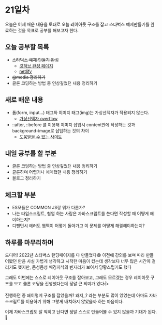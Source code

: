 # 21일차

오늘은 어제 배운 내용을 토대로 오늘 레이아웃 구조를 잡고 스타벅스 예제만들기를 완료하는 것을 목표로 공부를 해보고자 한다.

## 오늘 공부할 목록

- ~~스타벅스 예제 만들기 완성~~
  - [깃허브 완성 페이지](https://github.com/0seo8/starbuck_korea_2022)
  - [netlify](https://62597a4e38d5275a5a9a34c4--melodic-cucurucho-be2bd6.netlify.app/)
- ~~@media 정리하기~~
- 클론 코딩하는 방법 중 인상깊었던 내용 정리하기

## 새로 배운 내용
- 폼(form, input...) 태그와 이미지 태그(img)는 가상선택자가 적용되지 않는다.
  - [가상선택자 overflow](https://stackoverflow.com/questions/2587669/can-i-use-a-before-or-after-pseudo-element-on-an-input-field)
- ::after, ::before 를 이용해 이미지 삽입시 content안에 작성하는 것과 background-image로 삽입하는 것의 차이
  - [도움받을 수 있는 사이트](https://dasima.xyz/css-content/)
  
## 내일 공부를 할 부분
- 클론 코딩하는 방법 중 인상깊었던 내용 정리하기
- 클론하며 어렵거나 애매했던 내용 정리하기
- 블로그 정리하기
  
  
## 체크할 부분  
  
- ES모듈은 COMMON JS랑 뭐가 다른가?
- 나는 타입스크립트, 협업 하는 사람은 자바스크립트를 쓴다면 작성할 때 어떻게 해야하는지?
- 디펜던시 에러도 웹팩이 어떻게 돌아가고 이 문제를 어떻게 해결해야하는지?

## 하루를 마무리하며

드디어! 2022년 스타벅스 랜딩페이지를 다 만들었다😆 이전에 강의를 보며 따라 만들어봤던 만큼 사실 가볍게 생각하고 시작한 마음이 컸는데 생각보다 너무 많은 시간이 걸리기도 했지만, 듬성듬성 배경지식의 빈자리가 보여서 당황스럽기도 했다

그래도 이번에는 스스로 레이아웃 구조를 잡아보고, 그래도 모르겠는 경우 레이아웃 구조를 보고 클론 코딩을 진행했다는데 정말 큰 의미가 있다👍

진행하던 중 왜이렇게 구조를 잡았을까? 왜지,,? 라는 부분도 많이 있었는데 아마도 자바스크립트를 이용하기 위해 그렇게 배치하지 않았을까 하는 마음이다.

이제 자바스크립토 잘 익히고 난다면 정말 스스로 만들어볼 수 있지 않을까 기대가 된다.🤗

